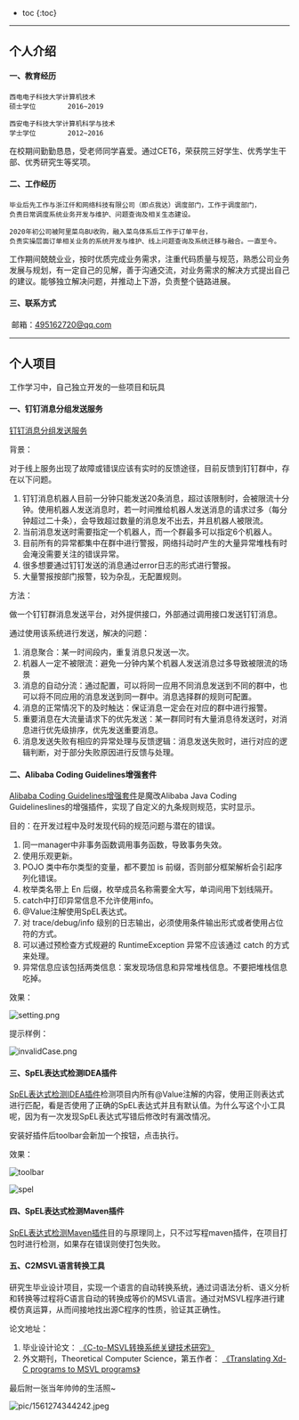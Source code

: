 

* toc
{:toc}
----





## 个人介绍



#### 一、教育经历



```
西电电子科技大学计算机技术		
硕士学位		2016~2019

西安电子科技大学计算机科学与技术  
学士学位		2012~2016	
```



在校期间勤勤恳恳，受老师同学喜爱。通过CET6，荣获院三好学生、优秀学生干部、优秀研究生等奖项。







#### 二、工作经历



```
毕业后先工作与浙江仟和网络科技有限公司（即点我达）调度部门，工作于调度部门，
负责日常调度系统业务开发与维护、问题查询及相关生态建设。

2020年初公司被阿里菜鸟BU收购，融入菜鸟体系后工作于订单平台，
负责实操层面订单相关业务的系统开发与维护、线上问题查询及系统迁移与融合。一直至今。
```



工作期间兢兢业业，按时优质完成业务需求，注重代码质量与规范，熟悉公司业务发展与规划，有一定自己的见解，善于沟通交流，对业务需求的解决方式提出自己的建议。能够独立解决问题，并推动上下游，负责整个链路进展。







#### 三、联系方式

​	邮箱：495162720@qq.com







----







## 个人项目



工作学习中，自己独立开发的一些项目和玩具



#### 一、钉钉消息分组发送服务



[钉钉消息分组发送服务](https://github.com/yaogeass123/dispatch-sender-service)



背景：

对于线上服务出现了故障或错误应该有实时的反馈途径，目前反馈到钉钉群中，存在以下问题。

1. 钉钉消息机器人目前一分钟只能发送20条消息，超过该限制时，会被限流十分钟。使用机器人发送消息时，若一时间推给机器人发送消息的请求过多（每分钟超过二十条），会导致超过数量的消息发不出去，并且机器人被限流。
2. 当前消息发送时需要指定一个机器人，而一个群最多可以指定6个机器人。
3. 目前所有的异常都集中在群中进行警报，网络抖动时产生的大量异常堆栈有时会淹没需要关注的错误异常。
4. 很多想要通过钉钉发送的消息通过error日志的形式进行警报。
5. 大量警报按部门报警，较为杂乱，无配置规则。



方法：

做一个钉钉群消息发送平台，对外提供接口，外部通过调用接口发送钉钉消息。

通过使用该系统进行发送，解决的问题：

1. 消息聚合：某一时间段内，重复消息只发送一次。
2. 机器人一定不被限流：避免一分钟内某个机器人发送消息过多导致被限流的场景
3. 消息的自动分流：通过配置，可以将同一应用不同消息发送到不同的群中，也可以将不同应用的消息发送到同一群中。消息选择群的规则可配置。
4. 消息的正常情况下的及时触达：保证消息一定会在对应的群中进行报警。
5. 重要消息在大流量请求下的优先发送：某一群同时有大量消息待发送时，对消息进行优先级排序，优先发送重要消息。
6. 消息发送失败有相应的异常处理与反馈逻辑：消息发送失败时，进行对应的逻辑判断，对于部分失败原因进行反馈与处理。







#### 二、Alibaba Coding Guidelines增强套件



[Alibaba Coding Guidelines增强套件](https://github.com/yaogeass123/p3c-pmd-ex)是魔改Alibaba Java Coding Guidelineslines的增强插件，实现了自定义的九条规则规范，实时显示。



目的：在开发过程中及时发现代码的规范问题与潜在的错误。

1. 同一manager中非事务函数调用事务函数，导致事务失效。
2. 使用乐观更新。
3. POJO 类中布尔类型的变量，都不要加 is 前缀，否则部分框架解析会引起序列化错误。
4. 枚举类名带上 En 后缀，枚举成员名称需要全大写，单词间用下划线隔开。
5. catch中打印异常信息不允许使用info。
6. @Value注解使用SpEL表达式。
7. 对 trace/debug/info 级别的日志输出，必须使用条件输出形式或者使用占位符的方式。
8. 可以通过预检查方式规避的 RuntimeException 异常不应该通过 catch 的方式来处理。
9. 异常信息应该包括两类信息：案发现场信息和异常堆栈信息。不要把堆栈信息吃掉。
   



效果：

![setting.png](pic/setting.png)



提示样例：

   ![invalidCase.png](pic/invalidCase.png)







#### 三、SpEL表达式检测IDEA插件



[SpEL表达式检测IDEA插件](https://github.com/yaogeass123/myPlugin)检测项目内所有@Value注解的内容，使用正则表达式进行匹配，看是否使用了正确的SpEL表达式并且有默认值。为什么写这个小工具呢，因为有一次发现SpEL表达式写错后修改时有漏改情况。

安装好插件后toolbar会新加一个按钮，点击执行。

效果：

![toolbar](pic/toolbar.png)

![spel](pic/spel.png)







#### 四、SpEL表达式检测Maven插件

[SpEL表达式检测Maven插件](https://github.com/yaogeass123/maven-check-plugin)目的与原理同上，只不过写程maven插件，在项目打包时进行检测，如果存在错误则使打包失败。







#### 五、C2MSVL语言转换工具



研究生毕业设计项目，实现一个语言的自动转换系统，通过词语法分析、语义分析和转换等过程将C语言自动的转换成等价的MSVL语言。通过对MSVL程序进行建模仿真运算，从而间接地找出源C程序的性质，验证其正确性。



论文地址：

1. 毕业设计论文： [《C-to-MSVL转换系统关键技术研究》](https://kns.cnki.net/KCMS/detail/detail.aspx?dbcode=CMFD&dbname=CMFD202001&filename=1020003780.nh&v=MDg4MTlNVkYyNUhyTzRIZGJFcjVFYlBJUjhlWDFMdXhZUzdEaDFUM3FUcldNMUZyQ1VSN3FmWU9Sb0Z5N25Xci8=)
2. 外文期刊，Theoretical Computer Science，第五作者： [《Translating Xd-C programs to MSVL programs》](https://kns.cnki.net/KCMS/detail/detail.aspx?dbcode=SJPD&dbname=SJPDLAST&filename=SJPDD889ECD596A964C98269DBC6288FCA1C&v=Mjg3MjMrQlhvOXZCOGI2RGwwUEEyUnFoQTljY1RuTkx2c0NKVWFGMXVRVXIvUEpsY1NibUtDR1lDR1FsZkJyTFV5NU41aHdyMit4S2c9TmlmYmFzZXdGdGk1M1B0QWJlMQ==)







最后附一张当年帅帅的生活照~

![pic/1561274344242.jpeg](pic/1561274344242.jpeg)